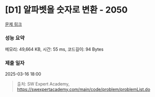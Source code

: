 # [D1] 알파벳을 숫자로 변환 - 2050 

[문제 링크](https://swexpertacademy.com/main/code/problem/problemDetail.do?contestProbId=AV5QLGxKAzQDFAUq) 

### 성능 요약

메모리: 49,664 KB, 시간: 55 ms, 코드길이: 94 Bytes

### 제출 일자

2025-03-16 18:00



> 출처: SW Expert Academy, https://swexpertacademy.com/main/code/problem/problemList.do